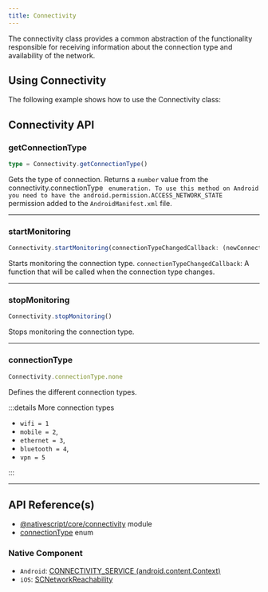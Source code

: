 ```yaml
---
title: Connectivity
---
```


The connectivity class provides a common abstraction of the functionality responsible for receiving information about the connection type and availability of the network.

## Using Connectivity

The following example shows how to use the Connectivity class:

<!-- TODO: Add Preview -->


## Connectivity API

### getConnectionType

```ts
type = Connectivity.getConnectionType()
```

Gets the type of connection.
Returns a `number` value from the connectivity.connectionType ` enumeration. To use this method on Android you need to have the android.permission.ACCESS_NETWORK_STATE` permission added to the `AndroidManifest.xml` file.

---
### startMonitoring

```ts
Connectivity.startMonitoring(connectionTypeChangedCallback: (newConnectionType: number) => void): void
```

Starts monitoring the connection type.
`connectionTypeChangedCallback`:  A function that will be called when the connection type changes.

---
### stopMonitoring

```ts
Connectivity.stopMonitoring()
```

Stops monitoring the connection type.

---

### connectionType

```ts
Connectivity.connectionType.none
```

Defines the different connection types.

:::details More connection types

- `wifi = 1`
- `mobile = 2`,
- `ethernet = 3`,
- `bluetooth = 4`,
- `vpn = 5`

:::

---

## API Reference(s)
- [@nativescript/core/connectivity](https://docs.nativescript.org/api-reference/modules.html#connectivity) module
- [connectionType](https://docs.nativescript.org/api-reference/modules.html#connectivity) enum  

### Native Component
- `Android`: [CONNECTIVITY_SERVICE (android.content.Context)](https://developer.android.com/reference/android/content/Context)
- `iOS`: [SCNetworkReachability](https://developer.apple.com/documentation/systemconfiguration/scnetworkreachability-g7d)
